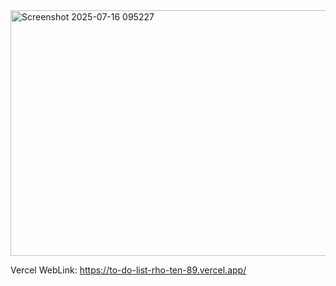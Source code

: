 <img width="715" height="393" alt="Screenshot 2025-07-16 095227" src="https://github.com/user-attachments/assets/59bc993d-54d2-4bdc-af14-623f443aefb7" />

Vercel WebLink:       https://to-do-list-rho-ten-89.vercel.app/
